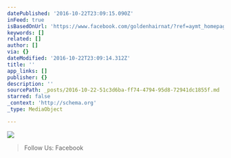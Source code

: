 ```yaml
---
datePublished: '2016-10-22T23:09:15.090Z'
inFeed: true
isBasedOnUrl: 'https://www.facebook.com/goldenhairnat/?ref=aymt_homepage_panel'
keywords: []
related: []
author: []
via: {}
dateModified: '2016-10-22T23:09:14.312Z'
title: ''
app_links: []
publisher: {}
description: ''
sourcePath: _posts/2016-10-22-51c3d6ba-ff74-4794-95d8-72941dc1855f.md
starred: false
_context: 'http://schema.org'
_type: MediaObject

---
```

![](https://the-grid-user-content.s3-us-west-2.amazonaws.com/634dfd69-67fa-4a3e-827d-644dffaf7d8b.png)

> Follow Us: Facebook